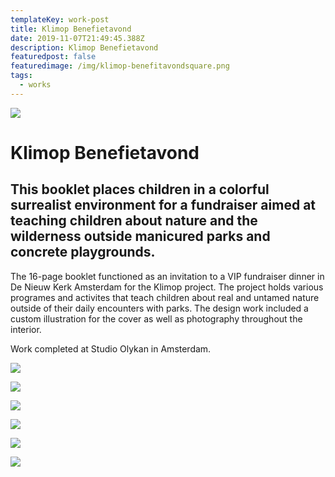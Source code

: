 ```yaml
---
templateKey: work-post
title: Klimop Benefietavond
date: 2019-11-07T21:49:45.388Z
description: Klimop Benefietavond
featuredpost: false
featuredimage: /img/klimop-benefitavondsquare.png
tags:
  - works
---
```

![](/img/klimop1.png)

# Klimop Benefietavond

## This booklet places children in a colorful surrealist environment for a fundraiser aimed at teaching children about nature and the wilderness outside manicured parks and concrete playgrounds.  

The 16-page booklet functioned as an invitation to a VIP fundraiser dinner in De Nieuw Kerk Amsterdam for the Klimop project. The project holds various programes and activites that teach children about real and untamed nature outside of their daily encounters with parks. The design work included a custom illustration for the cover as well as photography throughout the interior.  

Work completed at Studio Olykan in Amsterdam.

![](/img/klimop2.png)

![](/img/klimop3.png)

![](/img/klimop4.png)

![](/img/klimop5.png)

![](/img/klimop6.png)

![](/img/klimop7.png)
